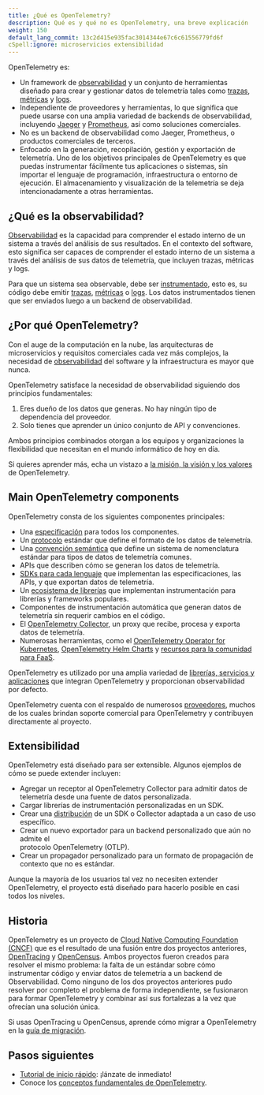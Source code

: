 ```yaml
---
title: ¿Qué es OpenTelemetry?
description: Qué es y qué no es OpenTelemetry, una breve explicación
weight: 150
default_lang_commit: 13c2d415e935fac3014344e67c6c61556779fd6f
cSpell:ignore: microservicios extensibilidad
---
```


OpenTelemetry es:

- Un framework de
  [observabilidad](/docs/concepts/observability-primer/#what-is-observability) y
  un conjunto de herramientas diseñado para crear y gestionar datos de
  telemetría tales como [trazas](/docs/concepts/signals/traces/),
  [métricas](/docs/concepts/signals/metrics/) y
  [logs](/docs/concepts/signals/logs/).
- Independiente de proveedores y herramientas, lo que significa que puede usarse
  con una amplia variedad de backends de observabilidad, incluyendo
  [Jaeger](https://www.jaegertracing.io/) y
  [Prometheus](https://prometheus.io/), así como soluciones comerciales.
- No es un backend de observabilidad como Jaeger, Prometheus, o productos
  comerciales de terceros.
- Enfocado en la generación, recopilación, gestión y exportación de telemetría.
  Uno de los objetivos principales de OpenTelemetry es que puedas instrumentar
  fácilmente tus aplicaciones o sistemas, sin importar el lenguaje de
  programación, infraestructura o entorno de ejecución. El almacenamiento y
  visualización de la telemetría se deja intencionadamente a otras herramientas.

## ¿Qué es la observabilidad?

[Observabilidad](/docs/concepts/observability-primer/#what-is-observability) es
la capacidad para comprender el estado interno de un sistema a través del
análisis de sus resultados. En el contexto del software, esto significa ser
capaces de comprender el estado interno de un sistema a través del análisis de
sus datos de telemetría, que incluyen trazas, métricas y logs.

Para que un sistema sea observable, debe ser
[instrumentado](/docs/concepts/instrumentation), esto es, su código debe emitir
[trazas](/docs/concepts/signals/traces/),
[métricas](/docs/concepts/signals/metrics/) o
[logs](/docs/concepts/signals/logs/). Los datos instrumentados tienen que ser
enviados luego a un backend de observabilidad.

## ¿Por qué OpenTelemetry?

Con el auge de la computación en la nube, las arquitecturas de microservicios y
requisitos comerciales cada vez más complejos, la necesidad de
[observabilidad](/docs/concepts/observability-primer/#what-is-observability) del
software y la infraestructura es mayor que nunca.

OpenTelemetry satisface la necesidad de observabilidad siguiendo dos principios
fundamentales:

1. Eres dueño de los datos que generas. No hay ningún tipo de dependencia del
   proveedor.
2. Solo tienes que aprender un único conjunto de API y convenciones.

Ambos principios combinados otorgan a los equipos y organizaciones la
flexibilidad que necesitan en el mundo informático de hoy en día.

Si quieres aprender más, echa un vistazo a
[la misión, la visión y los valores](/community/mission/) de OpenTelemetry.

## Main OpenTelemetry components

OpenTelemetry consta de los siguientes componentes principales:

- Una [especificación](/docs/specs/otel) para todos los componentes.
- Un [protocolo](/docs/specs/otlp/) estándar que define el formato de los datos
  de telemetría.
- Una [convención semántica](/docs/specs/semconv/) que define un sistema de
  nomenclatura estándar para tipos de datos de telemetría comunes.
- APIs que describen cómo se generan los datos de telemetría.
- [SDKs para cada lenguaje](/docs/languages) que implementan las
  especificaciones, las APIs, y que exportan datos de telemetría.
- Un [ecosistema de librerías](/ecosystem/registry) que implementan
  instrumentación para librerías y frameworks populares.
- Componentes de instrumentación automática que generan datos de telemetría sin
  requerir cambios en el código.
- El [OpenTelemetry Collector](/docs/collector), un proxy que recibe, procesa y
  exporta datos de telemetría.
- Numerosas herramientas, como el
  [OpenTelemetry Operator for Kubernetes](/docs/kubernetes/operator/),
  [OpenTelemetry Helm Charts](/docs/kubernetes/helm/) y
  [recursos para la comunidad para FaaS](/docs/faas/).

OpenTelemetry es utilizado por una amplia variedad de
[librerías, servicios y aplicaciones](/ecosystem/integrations/) que integran
OpenTelemetry y proporcionan observabilidad por defecto.

OpenTelemetry cuenta con el respaldo de numerosos
[proveedores](/ecosystem/vendors/), muchos de los cuales brindan soporte
comercial para OpenTelemetry y contribuyen directamente al proyecto.

## Extensibilidad

OpenTelemetry está diseñado para ser extensible. Algunos ejemplos de cómo se
puede extender incluyen:

- Agregar un receptor al OpenTelemetry Collector para admitir datos de
  telemetría desde una fuente de datos personalizada.
- Cargar librerías de instrumentación personalizadas en un SDK.
- Crear una [distribución](/docs/concepts/distributions/) de un SDK o Collector
  adaptada a un caso de uso específico.
- Crear un nuevo exportador para un backend personalizado que aún no admite el  
  protocolo OpenTelemetry (OTLP).
- Crear un propagador personalizado para un formato de propagación de contexto
  que no es estándar.

Aunque la mayoría de los usuarios tal vez no necesiten extender OpenTelemetry,
el proyecto está diseñado para hacerlo posible en casi todos los niveles.

## Historia

OpenTelemetry es un proyecto de
[Cloud Native Computing Foundation (CNCF)](https://www.cncf.io) que es el
resultado de una fusión entre dos proyectos anteriores,
[OpenTracing](https://opentracing.io) y [OpenCensus](https://opencensus.io).
Ambos proyectos fueron creados para resolver el mismo problema: la falta de un
estándar sobre cómo instrumentar código y enviar datos de telemetría a un
backend de Observabilidad. Como ninguno de los dos proyectos anteriores pudo
resolver por completo el problema de forma independiente, se fusionaron para
formar OpenTelemetry y combinar así sus fortalezas a la vez que ofrecían una
solución única.

Si usas OpenTracing u OpenCensus, aprende cómo migrar a OpenTelemetry en la
[guía de migración](/docs/migration/).

## Pasos siguientes

- [Tutorial de inicio rápido](/docs/getting-started/): ¡lánzate de inmediato!
- Conoce los [conceptos fundamentales de OpenTelemetry](/docs/concepts/).
